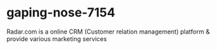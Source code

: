 # gaping-nose-7154
Radar.com is a online CRM (Customer relation management) platform &amp; provide various marketing services
